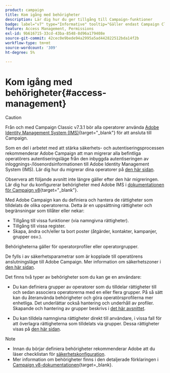 ```yaml
---
product: campaign
title: Kom igång med behörigheter
description: Lär dig hur du ger tillgång till Campaign-funktioner
badge: label="v7" type="Informative" tooltip="Gäller endast Campaign Classic v7"
feature: Access Management, Permissions
exl-id: 9b616715-33cd-43ba-8548-8d96a179408e
source-git-commit: 42cec0e9bede94a2995a5ad442822512bda14f2b
workflow-type: tm+mt
source-wordcount: '309'
ht-degree: 5%

---
```


# Kom igång med behörigheter{#access-management}


>[!CAUTION]
>
>Från och med Campaign Classic v7.3.1 bör alla operatorer använda [Adobe Identity Management System (IMS)](https://helpx.adobe.com/se/enterprise/using/identity.html){target="_blank"} för att ansluta till Campaign.
>
>Som en del i arbetet med att stärka säkerhets- och autentiseringsprocessen rekommenderar Adobe Campaign att man migrerar alla befintliga operatörers autentiseringsläge från den inbyggda autentiseringen av inloggnings-/lösenordsinformationen till Adobe Identity Management System (IMS). Lär dig hur du migrerar dina operatorer på [den här sidan](../../technotes/using/migrate-users-to-ims.md).
> 
>Observera att följande avsnitt inte längre gäller efter den här migreringen.  Lär dig hur du konfigurerar behörigheter med Adobe IMS i [dokumentationen för Campaign v8](https://experienceleague.adobe.com/docs/campaign/campaign-v8/admin/permissions/gs-permissions.html?lang=sv-SE){target="_blank"}.


Med Adobe Campaign kan du definiera och hantera de rättigheter som tilldelats de olika operatorerna. Detta är en uppsättning rättigheter och begränsningar som tillåter eller nekar:

* Tillgång till vissa funktioner (via namngivna rättigheter).
* Tillgång till vissa register.
* Skapa, ändra och/eller ta bort poster (åtgärder, kontakter, kampanjer, grupper osv.).

Behörigheterna gäller för operatorprofiler eller operatorgrupper.

De fylls i av säkerhetsparametrar som är kopplade till operatörens anslutningsläge till Adobe Campaign. Mer information om säkerhetszoner i [den här sidan](../../installation/using/security-zones.md).

Det finns två typer av behörigheter som du kan ge en användare:

* Du kan definiera grupper av operatorer som du tilldelar rättigheter till och sedan associera operatorerna med en eller flera grupper. På så sätt kan du återanvända behörigheter och göra operatörsprofilerna mer enhetliga. Det underlättar också hantering och underhåll av profiler. Skapande och hantering av grupper beskrivs i [det här avsnittet](access-management-groups.md).

* Du kan tilldela namngivna rättigheter direkt till användare, i vissa fall för att överlagra rättigheterna som tilldelats via grupper. Dessa rättigheter visas på [den här sidan](access-management-named-rights.md).

>[!NOTE]
>
> * Innan du börjar definiera behörigheter rekommenderar Adobe att du läser checklistan för [säkerhetskonfiguration](https://experienceleague.adobe.com/docs/campaign-classic/using/installing-campaign-classic/security-privacy/get-started-security-privacy.html?lang=sv).
> * Mer information om behörigheter finns i den detaljerade förklaringen i [Campaign v8-dokumentationen](https://experienceleague.adobe.com/sv/docs/campaign/campaign-v8/admin/permissions/gs-permissions){target=_blank}.

<!--

Learn how to grant access and set up permissions in these sections:

* [Create operators](access-management-operators.md)

* [Define groups](access-management-groups.md)

* [Add Named rights](access-management-named-rights.md)

* [Manage Campaign folder access](access-management-folders.md)

* [Access rights matrix](access-management-named-rights.md#access-rights-matrix)


See also:

* [Manage permissions for workflows](../../workflow/using/managing-rights.md)
* [Manage permissions for distributed marketing](../../distributed/using/about-distributed-marketing.md#operators-and-entities)
* [Manage permissions for the interaction module](../../interaction/using/operator-profiles.md)
* [Filter access to schemas](../../configuration/using/filtering-schemas.md)
* [Restricting PI view](../../configuration/using/restricting-pii-view.md)
-->